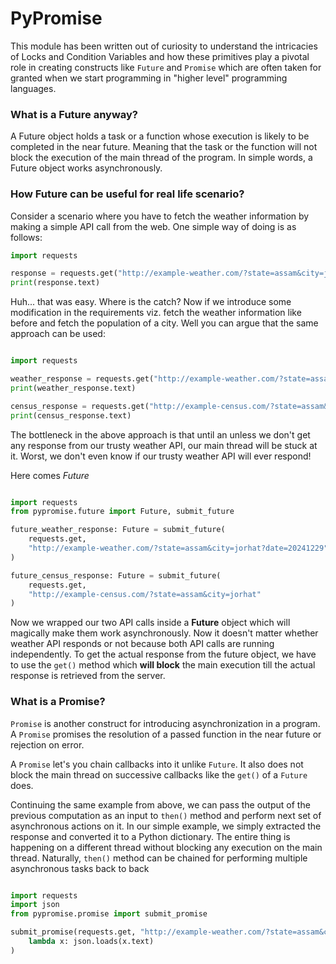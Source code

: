 # PyPromise

This module has been written out of curiosity to understand the intricacies of Locks and Condition Variables
and how these primitives play a pivotal role in creating constructs like `Future` and `Promise` which are often taken for 
granted when we start programming in "higher level" programming languages. 

### What is a Future anyway?

A Future object holds a task or a function whose execution is likely to be completed in the near future. Meaning that 
the task or the function will not block the execution of the main thread of the program. In simple words, a Future 
object works asynchronously. 

### How Future can be useful for real life scenario?

Consider a scenario where you have to fetch the weather information by making a simple API call from the web. One simple
way of doing is as follows:

```python
import requests

response = requests.get("http://example-weather.com/?state=assam&city=jorhat?date=20241229")
print(response.text)
```
Huh... that was easy. Where is the catch?
Now if we introduce some modification in the requirements viz. fetch the weather information like before and fetch the
population of a city. Well you can argue that the same approach can be used:

```python

import requests

weather_response = requests.get("http://example-weather.com/?state=assam&city=jorhat?date=20241229")
print(weather_response.text)

census_response = requests.get("http://example-census.com/?state=assam&city=jorhat")
print(census_response.text)
```
The bottleneck in the above approach is that until an unless we don't get any response from our trusty weather API, our
main thread will be stuck at it. Worst, we don't even know if our trusty weather API will ever respond! 

Here comes *Future*

```python

import requests
from pypromise.future import Future, submit_future

future_weather_response: Future = submit_future(
    requests.get, 
    "http://example-weather.com/?state=assam&city=jorhat?date=20241229"
)

future_census_response: Future = submit_future(
    requests.get, 
    "http://example-census.com/?state=assam&city=jorhat"
)
```
Now we wrapped our two API calls inside a **Future** object which will magically make them work asynchronously. Now it doesn't
matter whether weather API responds or not because both API calls are running independently. To get the actual response 
from the future object, we have to use the `get()` method which **will block** the main execution till the actual response is
retrieved from the server.

### What is a Promise?

`Promise` is another construct for introducing asynchronization in a program. A `Promise` promises the resolution of a passed function
in the near future or rejection on error.

A `Promise` let's you chain callbacks into it unlike `Future`. It also does not block the main thread on successive callbacks like the `get()` of a `Future` does.

Continuing the same example from above, we can pass the output of the previous computation as an input to `then()` method and perform
next set of asynchronous actions on it. In our simple example, we simply extracted the response and converted it to a Python
dictionary. The entire thing is happening on a different thread without blocking any execution on the main thread. Naturally, 
`then()` method can be chained for performing multiple asynchronous tasks back to back

```python

import requests
import json
from pypromise.promise import submit_promise

submit_promise(requests.get, "http://example-weather.com/?state=assam&city=jorhat?date=20241229").then(
    lambda x: json.loads(x.text)
)
```






